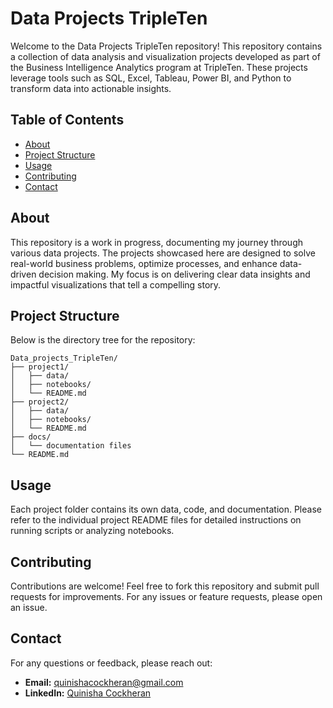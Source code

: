 # Data Projects TripleTen

Welcome to the Data Projects TripleTen repository! This repository contains a collection of data analysis and visualization projects developed as part of the Business Intelligence Analytics program at TripleTen. These projects leverage tools such as SQL, Excel, Tableau, Power BI, and Python to transform data into actionable insights.

## Table of Contents
- [About](#about)
- [Project Structure](#project-structure)
- [Usage](#usage)
- [Contributing](#contributing)
- [Contact](#contact)

## About
This repository is a work in progress, documenting my journey through various data projects. The projects showcased here are designed to solve real-world business problems, optimize processes, and enhance data-driven decision making. My focus is on delivering clear data insights and impactful visualizations that tell a compelling story.

## Project Structure
Below is the directory tree for the repository:

```text
Data_projects_TripleTen/
├── project1/
│   ├── data/
│   ├── notebooks/
│   └── README.md
├── project2/
│   ├── data/
│   ├── notebooks/
│   └── README.md
├── docs/
│   └── documentation files
└── README.md
````

## Usage
Each project folder contains its own data, code, and documentation. Please refer to the individual project README files for detailed instructions on running scripts or analyzing notebooks.

## Contributing
Contributions are welcome! Feel free to fork this repository and submit pull requests for improvements. For any issues or feature requests, please open an issue.

## Contact
For any questions or feedback, please reach out:
- **Email:** [quinishacockheran@gmail.com](mailto:quinishacockheran@gmail.com)
- **LinkedIn:** [Quinisha Cockheran](https://www.linkedin.com/in/quinisha-cockheran)
```

